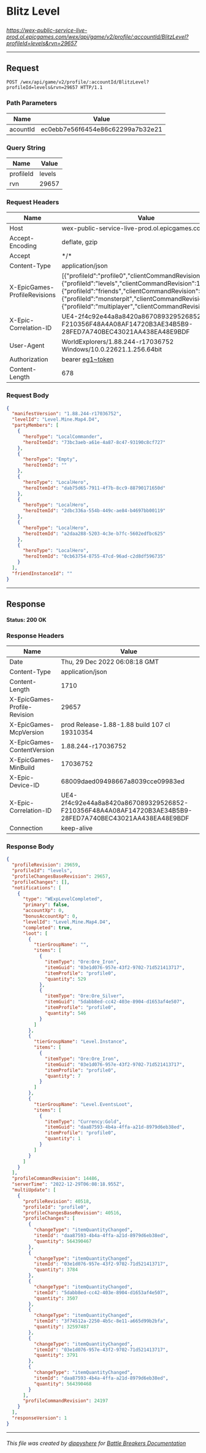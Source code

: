 # Blitz Level

#####

*https://wex-public-service-live-prod.ol.epicgames.com/wex/api/game/v2/profile/:accountId/BlitzLevel?profileId=levels&rvn=29657*

___

## Request

```http
POST /wex/api/game/v2/profile/:accountId/BlitzLevel?profileId=levels&rvn=29657 HTTP/1.1
```

### Path Parameters

| Name     | Value                             |
|----------|-----------------------------------|
| acountId | ec0ebb7e56f6454e86c62299a7b32e21  |

### Query String

| Name      | Value  |
|-----------|--------|
| profileId | levels |
| rvn       | 29657  |

### Request Headers

| Name                         | Value                                                                                                                                                                                                                                                                              |
|------------------------------|------------------------------------------------------------------------------------------------------------------------------------------------------------------------------------------------------------------------------------------------------------------------------------|
| Host                         | wex-public-service-live-prod.ol.epicgames.com                                                                                                                                                                                                                                      |
| Accept-Encoding              | deflate, gzip                                                                                                                                                                                                                                                                      |
| Accept                       | \*/\*                                                                                                                                                                                                                                                                              |
| Content-Type                 | application/json                                                                                                                                                                                                                                                                   |
| X-EpicGames-ProfileRevisions | [{"profileId":"profile0","clientCommandRevision":24196},{"profileId":"levels","clientCommandRevision":14485},{"profileId":"friends","clientCommandRevision":8264},{"profileId":"monsterpit","clientCommandRevision":1081},{"profileId":"multiplayer","clientCommandRevision":900}] |
| X-Epic-Correlation-ID        | UE4-2f4c92e44a8a8420a867089329526852-F210356F48A4A08AF14720B3AE34B5B9-28FED7A740BEC43021AA438EA48E9BDF                                                                                                                                                                             |
| User-Agent                   | WorldExplorers/1.88.244-r17036752 Windows/10.0.22621.1.256.64bit                                                                                                                                                                                                                   |
| Authorization                | bearer [eg1~token](https://github.com/dippyshere/battle-breakers-documentation/blob/master/docs/common/tokens/eg1.md)                                                                                                                                                              |
| Content-Length               | 678                                                                                                                                                                                                                                                                                |

### Request Body

```json
{
  "manifestVersion": "1.88.244-r17036752",
  "levelId": "Level.Mine.Map4.D4",
  "partyMembers": [
    {
      "heroType": "LocalCommander",
      "heroItemId": "73bc3aeb-a61e-4a87-8c47-93190c8cf727"
    },
    {
      "heroType": "Empty",
      "heroItemId": ""
    },
    {
      "heroType": "LocalHero",
      "heroItemId": "dab75d65-7911-4f7b-8cc9-88790171650d"
    },
    {
      "heroType": "LocalHero",
      "heroItemId": "2dbc336a-554b-449c-ae84-b4697bb00119"
    },
    {
      "heroType": "LocalHero",
      "heroItemId": "a2daa288-5203-4c3e-b7fc-5602edfbc625"
    },
    {
      "heroType": "LocalHero",
      "heroItemId": "0cb63754-8755-47cd-96ad-c2d8df596735"
    }
  ],
  "friendInstanceId": ""
}
```

___

## Response

#### Status: 200 OK

### Response Headers

| Name                         | Value                                                                                                  |
|------------------------------|--------------------------------------------------------------------------------------------------------|
| Date                         | Thu, 29 Dec 2022 06:08:18 GMT                                                                          |
| Content-Type                 | application/json                                                                                       |
| Content-Length               | 1710                                                                                                   |
| X-EpicGames-Profile-Revision | 29657                                                                                                  |
| X-EpicGames-McpVersion       | prod Release-1.88-1.88 build 107 cl 19310354                                                           |
| X-EpicGames-ContentVersion   | 1.88.244-r17036752                                                                                     |
| X-EpicGames-MinBuild         | 17036752                                                                                               |
| X-Epic-Device-ID             | 68009daed09498667a8039cce09983ed                                                                       |
| X-Epic-Correlation-ID        | UE4-2f4c92e44a8a8420a867089329526852-F210356F48A4A08AF14720B3AE34B5B9-28FED7A740BEC43021AA438EA48E9BDF |
| Connection                   | keep-alive                                                                                             |

### Response Body

```json
{
  "profileRevision": 29659,
  "profileId": "levels",
  "profileChangesBaseRevision": 29657,
  "profileChanges": [],
  "notifications": [
    {
      "type": "WExpLevelCompleted",
      "primary": false,
      "accountXp": 0,
      "bonusAccountXp": 0,
      "levelId": "Level.Mine.Map4.D4",
      "completed": true,
      "loot": [
        {
          "tierGroupName": "",
          "items": [
            {
              "itemType": "Ore:Ore_Iron",
              "itemGuid": "03e1d076-957e-43f2-9702-71d521413717",
              "itemProfile": "profile0",
              "quantity": 529
            },
            {
              "itemType": "Ore:Ore_Silver",
              "itemGuid": "5dabb8ed-cc42-403e-8904-d1653af4e507",
              "itemProfile": "profile0",
              "quantity": 546
            }
          ]
        },
        {
          "tierGroupName": "Level.Instance",
          "items": [
            {
              "itemType": "Ore:Ore_Iron",
              "itemGuid": "03e1d076-957e-43f2-9702-71d521413717",
              "itemProfile": "profile0",
              "quantity": 7
            }
          ]
        },
        {
          "tierGroupName": "Level.EventsLoot",
          "items": [
            {
              "itemType": "Currency:Gold",
              "itemGuid": "daa87593-4b4a-4ffa-a21d-8979d6eb38ed",
              "itemProfile": "profile0",
              "quantity": 1
            }
          ]
        }
      ]
    }
  ],
  "profileCommandRevision": 14486,
  "serverTime": "2022-12-29T06:08:18.955Z",
  "multiUpdate": [
    {
      "profileRevision": 40518,
      "profileId": "profile0",
      "profileChangesBaseRevision": 40516,
      "profileChanges": [
        {
          "changeType": "itemQuantityChanged",
          "itemId": "daa87593-4b4a-4ffa-a21d-8979d6eb38ed",
          "quantity": 564390467
        },
        {
          "changeType": "itemQuantityChanged",
          "itemId": "03e1d076-957e-43f2-9702-71d521413717",
          "quantity": 3784
        },
        {
          "changeType": "itemQuantityChanged",
          "itemId": "5dabb8ed-cc42-403e-8904-d1653af4e507",
          "quantity": 3507
        },
        {
          "changeType": "itemQuantityChanged",
          "itemId": "3f74512a-2250-4b5c-8e11-a665d99b2bfa",
          "quantity": 32597487
        },
        {
          "changeType": "itemQuantityChanged",
          "itemId": "03e1d076-957e-43f2-9702-71d521413717",
          "quantity": 3791
        },
        {
          "changeType": "itemQuantityChanged",
          "itemId": "daa87593-4b4a-4ffa-a21d-8979d6eb38ed",
          "quantity": 564390468
        }
      ],
      "profileCommandRevision": 24197
    }
  ],
  "responseVersion": 1
}
```

___

###### This file was created by [dippyshere](https://github.com/dippyshere) for [Battle Breakers Documentation](https://github.com/dippyshere/battle-breakers-documentation)
